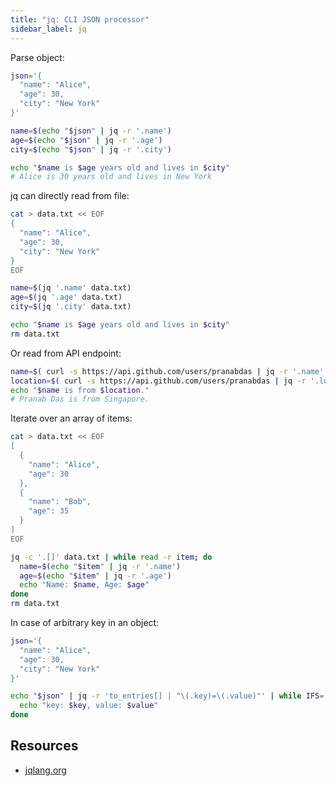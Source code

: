 ```yaml
---
title: "jq: CLI JSON processor"
sidebar_label: jq
---
```


Parse object:
```bash
json='{
  "name": "Alice",
  "age": 30,
  "city": "New York"
}'

name=$(echo "$json" | jq -r '.name')
age=$(echo "$json" | jq -r '.age')
city=$(echo "$json" | jq -r '.city')

echo "$name is $age years old and lives in $city"
# Alice is 30 years old and lives in New York
```

jq can directly read from file:
```bash
cat > data.txt << EOF
{
  "name": "Alice",
  "age": 30,
  "city": "New York"
}
EOF

name=$(jq '.name' data.txt)
age=$(jq '.age' data.txt)
city=$(jq '.city' data.txt)

echo "$name is $age years old and lives in $city"
rm data.txt
```

Or read from API endpoint:
```bash
name=$( curl -s https://api.github.com/users/pranabdas | jq -r '.name' )
location=$( curl -s https://api.github.com/users/pranabdas | jq -r '.location' )
echo "$name is from $location."
# Pranab Das is from Singapore.
```

Iterate over an array of items:
```bash
cat > data.txt << EOF
[
  {
    "name": "Alice",
    "age": 30
  },
  {
    "name": "Bob",
    "age": 35
  }
]
EOF

jq -c '.[]' data.txt | while read -r item; do
  name=$(echo "$item" | jq -r '.name')
  age=$(echo "$item" | jq -r '.age')
  echo "Name: $name, Age: $age"
done
rm data.txt
```

In case of arbitrary key in an object:
```bash
json='{
  "name": "Alice",
  "age": 30,
  "city": "New York"
}'

echo "$json" | jq -r 'to_entries[] | "\(.key)=\(.value)"' | while IFS='=' read -r key value; do
  echo "key: $key, value: $value"
done
```

## Resources
- [jqlang.org](https://jqlang.org)
